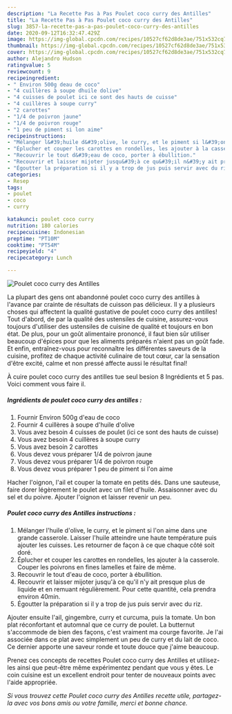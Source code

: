 ```yaml
---
description: "La Recette Pas à Pas Poulet coco curry des Antilles"
title: "La Recette Pas à Pas Poulet coco curry des Antilles"
slug: 3857-la-recette-pas-a-pas-poulet-coco-curry-des-antilles
date: 2020-09-12T16:32:47.429Z
image: https://img-global.cpcdn.com/recipes/10527cf62d8de3ae/751x532cq70/poulet-coco-curry-des-antilles-photo-principale-de-la-recette.jpg
thumbnail: https://img-global.cpcdn.com/recipes/10527cf62d8de3ae/751x532cq70/poulet-coco-curry-des-antilles-photo-principale-de-la-recette.jpg
cover: https://img-global.cpcdn.com/recipes/10527cf62d8de3ae/751x532cq70/poulet-coco-curry-des-antilles-photo-principale-de-la-recette.jpg
author: Alejandro Hudson
ratingvalue: 5
reviewcount: 9
recipeingredient:
- " Environ 500g deau de coco"
- "4 cuillères à soupe dhuile dolive"
- "4 cuisses de poulet ici ce sont des hauts de cuisse"
- "4 cuillères à soupe curry"
- "2 carottes"
- "1/4 de poivron jaune"
- "1/4 de poivron rouge"
- "1 peu de piment si lon aime"
recipeinstructions:
- "Mélanger l&#39;huile d&#39;olive, le curry, et le piment si l&#39;on aime dans une grande casserole. Laisser l&#39;huile atteindre une haute température puis ajouter les cuisses. Les retourner de façon à ce que chaque côté soit doré."
- "Éplucher et couper les carottes en rondelles, les ajouter à la casserole. Couper les poivrons en fines lamelles et faire de même."
- "Recouvrir le tout d&#39;eau de coco, porter à ébullition."
- "Recouvrir et laisser mijoter jusqu&#39;à ce qu&#39;il n&#39;y ait presque plus de liquide et en remuant régulièrement. Pour cette quantité, cela prendra environ 40min."
- "Égoutter la préparation si il y a trop de jus puis servir avec du riz."
categories:
- Resep
tags:
- poulet
- coco
- curry

katakunci: poulet coco curry 
nutrition: 180 calories
recipecuisine: Indonesian
preptime: "PT10M"
cooktime: "PT54M"
recipeyield: "4"
recipecategory: Lunch

---
```



![Poulet coco curry des Antilles](https://img-global.cpcdn.com/recipes/10527cf62d8de3ae/751x532cq70/poulet-coco-curry-des-antilles-photo-principale-de-la-recette.jpg)

La plupart des gens ont abandonné poulet coco curry des antilles à l'avance par crainte de résultats de cuisson pas délicieux. Il y a plusieurs choses qui affectent la qualité gustative de poulet coco curry des antilles! Tout d'abord, de par la qualité des ustensiles de cuisine, assurez-vous toujours d'utiliser des ustensiles de cuisine de qualité et toujours en bon état. De plus, pour un goût alimentaire prononcé, il faut bien sûr utiliser beaucoup d'épices pour que les aliments préparés n'aient pas un goût fade. Et enfin, entraînez-vous pour reconnaître les différentes saveurs de la cuisine, profitez de chaque activité culinaire de tout cœur, car la sensation d'être excité, calme et non pressé affecte aussi le résultat final!

<!--inarticleads1-->

À cuire poulet coco curry des antilles tue seul besion 8 Ingrédients et 5 pas. Voici comment vous faire il.

##### Ingrédients de poulet coco curry des antilles :

1. Fournir  Environ 500g d&#39;eau de coco
1. Fournir 4 cuillères à soupe d&#39;huile d&#39;olive
1. Vous avez besoin 4 cuisses de poulet (ici ce sont des hauts de cuisse)
1. Vous avez besoin 4 cuillères à soupe curry
1. Vous avez besoin 2 carottes
1. Vous devez vous préparer 1/4 de poivron jaune
1. Vous devez vous préparer 1/4 de poivron rouge
1. Vous devez vous préparer 1 peu de piment si l&#39;on aime


Hacher l&#39;oignon, l&#39;ail et couper la tomate en petits dés. Dans une sauteuse, faire dorer légèrement le poulet avec un filet d&#39;huile. Assaisonner avec du sel et du poivre. Ajouter l&#39;oignon et laisser revenir un peu. 

<!--inarticleads2-->

##### Poulet coco curry des Antilles instructions :

1. Mélanger l&#39;huile d&#39;olive, le curry, et le piment si l&#39;on aime dans une grande casserole. Laisser l&#39;huile atteindre une haute température puis ajouter les cuisses. Les retourner de façon à ce que chaque côté soit doré.
1. Éplucher et couper les carottes en rondelles, les ajouter à la casserole. Couper les poivrons en fines lamelles et faire de même.
1. Recouvrir le tout d&#39;eau de coco, porter à ébullition.
1. Recouvrir et laisser mijoter jusqu&#39;à ce qu&#39;il n&#39;y ait presque plus de liquide et en remuant régulièrement. Pour cette quantité, cela prendra environ 40min.
1. Égoutter la préparation si il y a trop de jus puis servir avec du riz.


Ajouter ensuite l&#39;ail, gingembre, curry et curcuma, puis la tomate. Un bon plat réconfortant et automnal que ce curry de poulet. La butternut s&#39;accommode de bien des façons, c&#39;est vraiment ma courge favorite. Je l&#39;ai associée dans ce plat avec simplement un peu de curry et du lait de coco. Ce dernier apporte une saveur ronde et toute douce que j&#39;aime beaucoup. 

<!--inarticleads1-->

<p>
Prenez ces concepts de recettes Poulet coco curry des Antilles et utilisez-les ainsi que peut-être même expérimentez pendant que vous y êtes. Le coin cuisine est un excellent endroit pour tenter de nouveaux points avec l'aide appropriée.
</p>

<p>
<i>Si vous trouvez cette Poulet coco curry des Antilles recette utile, partagez-la avec vos bons amis ou votre famille, merci et bonne chance.</i>
</p>
